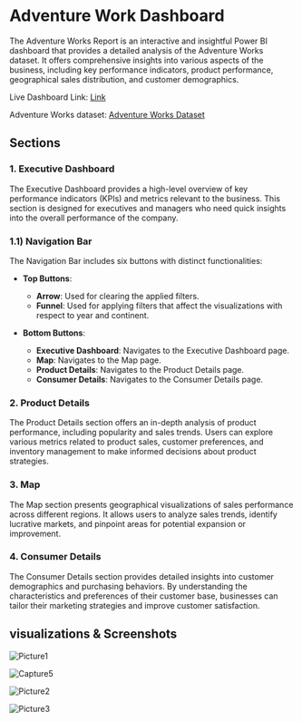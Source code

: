 # Adventure Work Dashboard 



The Adventure Works Report is an interactive and insightful Power BI dashboard that provides a detailed analysis of the Adventure Works dataset. It offers comprehensive insights into various aspects of the business, including key performance indicators, product performance, geographical sales distribution, and customer demographics.

Live Dashboard Link: [Link](insert_executive_dashboard_link_here)

Adventure Works dataset: [Adventure Works Dataset](https://drive.google.com/drive/folders/1ogNW7dkWI2YaPSymH6dkfQf_alAtIqAh?usp=drive_link)



## Sections


### 1. Executive Dashboard

The Executive Dashboard provides a high-level overview of key performance indicators (KPIs) and metrics relevant to the business. This section is designed for executives and managers who need quick insights into the overall performance of the company.

### 1.1) Navigation Bar

The Navigation Bar includes six buttons with distinct functionalities:

- **Top Buttons**:
  - **Arrow**: Used for clearing the applied filters.
  - **Funnel**: Used for applying filters that affect the visualizations with respect to year and continent.

- **Bottom Buttons**:
  - **Executive Dashboard**: Navigates to the Executive Dashboard page.
  - **Map**: Navigates to the Map page.
  - **Product Details**: Navigates to the Product Details page.
  - **Consumer Details**: Navigates to the Consumer Details page.


### 2. Product Details

The Product Details section offers an in-depth analysis of product performance, including popularity and sales trends. Users can explore various metrics related to product sales, customer preferences, and inventory management to make informed decisions about product strategies.

### 3. Map

The Map section presents geographical visualizations of sales performance across different regions. It allows users to analyze sales trends, identify lucrative markets, and pinpoint areas for potential expansion or improvement.

### 4. Consumer Details

The Consumer Details section provides detailed insights into customer demographics and purchasing behaviors. By understanding the characteristics and preferences of their customer base, businesses can tailor their marketing strategies and improve customer satisfaction.

## visualizations & Screenshots 

![Picture1](https://github.com/HubSudhanshu/123/assets/140691182/c5b62d73-b030-4848-a174-c5918067d74f)

![Capture5](https://github.com/HubSudhanshu/123/assets/140691182/81b7a37c-f845-4c89-8801-42a20a56bead)

![Picture2](https://github.com/HubSudhanshu/123/assets/140691182/e61a5fe3-2954-4337-a48b-3b4135709588)

![Picture3](https://github.com/HubSudhanshu/123/assets/140691182/19ca99d2-4208-46ea-80e4-178daa398376)




